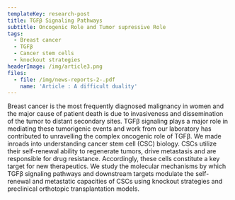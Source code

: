 ```yaml
---
templateKey: research-post
title: TGFβ Signaling Pathways
subtitle: Oncogenic Role and Tumor supressive Role
tags:
  - Breast cancer
  - TGFβ
  - Cancer stem cells
  - knockout strategies
headerImage: /img/article3.png
files:
  - file: /img/news-reports-2-.pdf
    name: 'Article : A difficult duality'
---
```

Breast cancer is the most frequently diagnosed malignancy in women and the major cause of patient death is due to invasiveness and dissemination of the tumor to distant secondary sites. TGFβ signaling plays a major role in mediating these tumorigenic events and work from our laboratory has contributed to unravelling the complex oncogenic role of TGFβ. We made inroads into understanding cancer stem cell (CSC) biology. CSCs utilize their self-renewal ability to regenerate tumors, drive metastasis and are responsible for drug resistance. Accordingly, these cells constitute a key target for new therapeutics. We study the molecular mechanisms by which TGFβ signaling pathways and downstream targets modulate the self-renewal and metastatic capacities of CSCs using knockout strategies and preclinical orthotopic transplantation models.





##
